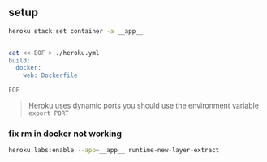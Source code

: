 ## setup
```bash
heroku stack:set container -a __app__


cat <<-EOF > ./heroku.yml
build:
  docker:
    web: Dockerfile

EOF
```

> Heroku uses dynamic ports you should use the environment variable `export PORT`


### fix rm in docker not working
```bash
heroku labs:enable --app=__app__ runtime-new-layer-extract
```
